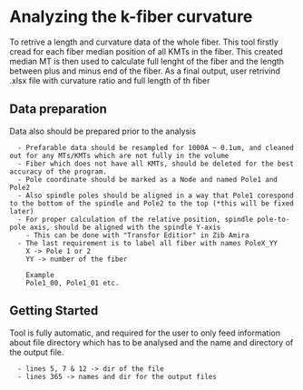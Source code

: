 # Analyzing the k-fiber curvature

To retrive a length and curvature data of the whole fiber. This tool firstly cread for each fiber median position of all KMTs in the fiber.
This created median MT is then used to calculate full lenght of the fiber and the length between plus and minus end of the fiber.
As a final output,  user retrivind .xlsx file with curvature ratio and full length of th fiber

## Data preparation
Data also should be prepared prior to the analysis

      - Prefarable data should be resampled for 1000A ~ 0.1um, and cleaned out for any MTs/KMTs which are not fully in the volume
      - Fiber which does not have all KMTs, should be deleted for the best accuracy of the program.
      - Pole coordinate should be marked as a Node and named Pole1 and Pole2
      - Also spindle poles should be aligned in a way that Pole1 corespond to the bottom of the spindle and Pole2 to the top (*this will be fixed later)
      - For proper calculation of the relative position, spindle pole-to-pole axis, should be aligned with the spindle Y-axis 
        - This can be done with "Transfor Editior" in Zib Amira
      - The last requirement is to label all fiber with names PoleX_YY
        X -> Pole 1 or 2
        YY -> number of the fiber
        
        Example
        Pole1_00, Pole1_01 etc.
        
## Getting Started
Tool is fully automatic, and required for the user to only feed information about file directory which has to be analysed and the name and directory of the output file.

      - lines 5, 7 & 12 -> dir of the file
      - lines 365 -> names and dir for the output files
      
